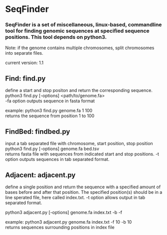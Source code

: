 # SeqFinder

### SeqFinder is a set of miscellaneous, linux-based, commandline tool for finding genomic sequences at specified sequence positions. This tool depends on python3.

Note: if the genome contains multiple chromosomes, split chromosomes into separate files. 

current version: 1.1

## Find: find.py
define a start and stop positon and return the corresponding sequence.\
python3 find.py [-options] <path/to/genome.fa> <start> <stop>\
-fa option outputs sequence in fasta format
  
example: python3 find.py genome.fa 1 100\
returns the sequence from position 1 to 100


## FindBed: findbed.py
input a tab separated file with chromosome, start position, stop position\
python3 find.py [-options] genome.fa bed.tsv\
returns fasta file with sequences from indicated start and stop positions. -t option outputs sequences in tab separated format. 


## Adjacent: adjacent.py
define a single position and return the sequence with a specified amount of bases before and after that position.
The specified position(s) should be in a line sperated file, here called index.txt. -t option allows output in tab separated format.

python3 adjacent.py [-options] genome.fa index.txt -b <positions back> -f <positions forward>

example: python3 adjacent.py genome.fa index.txt -f 10 -b 10\
returns sequences surrounding positions in index file
